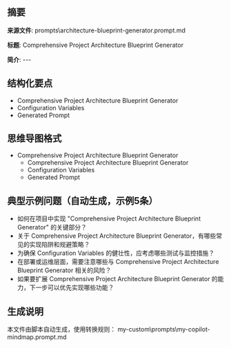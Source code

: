 ## 摘要

**来源文件**: prompts\architecture-blueprint-generator.prompt.md

**标题**: Comprehensive Project Architecture Blueprint Generator

**简介**: ---

## 结构化要点

- Comprehensive Project Architecture Blueprint Generator
- Configuration Variables
- Generated Prompt

## 思维导图格式

- Comprehensive Project Architecture Blueprint Generator
  - Comprehensive Project Architecture Blueprint Generator
  - Configuration Variables
  - Generated Prompt

## 典型示例问题（自动生成，示例5条）

- 如何在项目中实现 "Comprehensive Project Architecture Blueprint Generator" 的关键部分？
- 关于 Comprehensive Project Architecture Blueprint Generator，有哪些常见的实现陷阱和规避策略？
- 为确保 Configuration Variables 的健壮性，应考虑哪些测试与监控措施？
- 在部署或运维层面，需要注意哪些与 Comprehensive Project Architecture Blueprint Generator 相关的风险？
- 如果要扩展 Comprehensive Project Architecture Blueprint Generator 的能力，下一步可以优先实现哪些功能？

## 生成说明

本文件由脚本自动生成，使用转换规则： my-custom\prompts\my-copilot-mindmap.prompt.md
